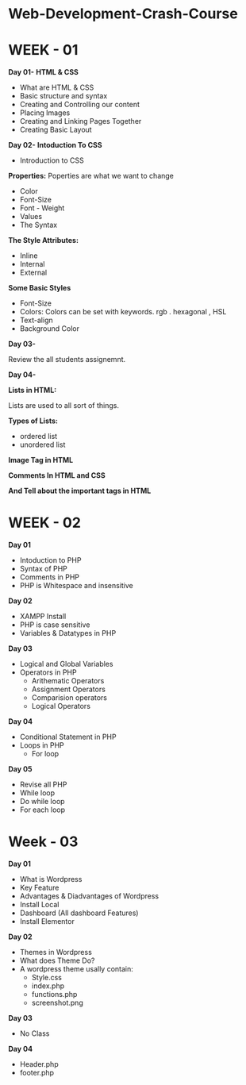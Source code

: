 # Web-Development-Crash-Course

# WEEK - 01
  
**Day 01-** **HTML & CSS**

- What are HTML & CSS
- Basic structure and syntax
- Creating and Controlling our content
- Placing Images
- Creating and Linking Pages Together
- Creating Basic Layout

**Day 02-** **Intoduction To CSS**

- Introduction to CSS
    
**Properties:** Poperties are what we want to change
- Color
- Font-Size
- Font - Weight
- Values
- The Syntax
    
**The Style Attributes:**
- Inline
- Internal
- External

 **Some Basic Styles**
  - Font-Size
  - Colors: Colors can be set with keywords. rgb . hexagonal , HSL
  - Text-align
  - Background Color

**Day 03-**
 
 Review the all students assignemnt.

**Day 04-**

**Lists in HTML:**

Lists are used to all sort of things.

**Types of Lists:**
- ordered list 
- unordered list

**Image Tag in HTML**

**Comments In HTML and CSS**

**And Tell about the important tags in HTML**

# WEEK - 02 

**Day 01**

- Intoduction to PHP
- Syntax of PHP
- Comments in PHP
- PHP is Whitespace and insensitive

**Day 02**
 - XAMPP Install
 - PHP is case sensitive
 - Variables & Datatypes in PHP
 
  **Day 03**
 - Logical and Global Variables
 - Operators in PHP <br>
    - Arithematic Operators  <br>
    - Assignment Operators   <br>
    - Comparision operators   <br>
    - Logical Operators    <br>

  **Day 04**
   - Conditional Statement in PHP
   - Loops in PHP <br>
      - For loop

  **Day 05**
  - Revise all PHP <br>
  - While loop <br>
  - Do while loop <br>
  - For each loop <br>

  # Week - 03

  **Day 01**
  - What is Wordpress
  - Key Feature
  - Advantages & Diadvantages of Wordpress
  - Install Local
  - Dashboard (All dashboard Features)
  - Install Elementor

  **Day 02**
  - Themes in Wordpress
  - What does Theme Do?
  - A wordpress theme usally contain:
     - Style.css
     - index.php
     - functions.php
     - screenshot.png
   
  **Day 03**
  - No Class
    
  **Day 04**
  - Header.php
  - footer.php


  
  



















    


      
    
  
